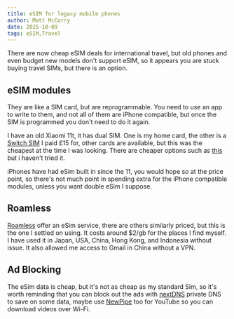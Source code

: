 ```yaml
---
title: eSIM for legacy mobile phones
author: Matt McCorry
date: 2025-10-09
tags: eSIM,Travel
---
```


There are now cheap eSIM deals for international travel, but old phones and even budget new models don't support eSIM, so it appears you are stuck buying travel SIMs, but there is an option.

## eSIM modules

They are like a SIM card, but are reprogrammable. You need to use an app to write to them, and not all of them are iPhone compatible, but once the SIM is programmed you don't need to do it again.

I have an old Xiaomi 11t, it has dual SIM.  One is my home card, the other is a [Switch SIM](https://a.aliexpress.com/_EyEM2Y4) I paid £15 for, other cards are available, but this was the cheapest at the time I was looking. There are cheaper options such as [this](https://a.aliexpress.com/_EyHsKwo) but i haven't tried it.

iPhones have had eSim built in since the 11, you would hope so at the price point, so there's not much point in spending extra for the iPhone compatible modules, unless you want double eSim I suppose.

## Roamless

[Roamless](https://go.roamless.com/OOq0/pdeh8pwp) offer an eSim service, there are others similarly priced, but this is the one I settled on using.  It costs around $2/gb for the places I find myself.  I have used it in Japan, USA, China, Hong Kong, and Indonesia without issue. It also allowed me access to Gmail in China without a VPN.

## Ad Blocking

The eSim data is cheap, but it's not as cheap as my standard Sim, so it's worth reminding that you can block out the ads with [nextDNS](https://nextdns.io/) private DNS to save on some data, maybe use [NewPipe](https://newpipe.net/) too for YouTube so you can download videos over Wi-Fi.

